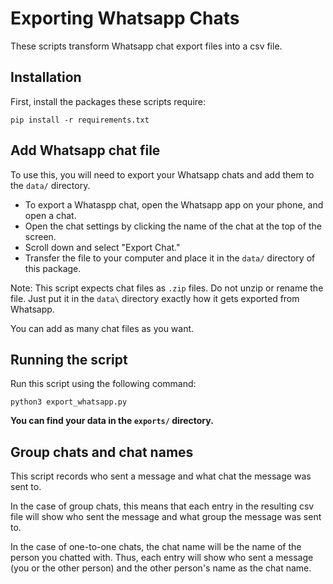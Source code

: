 # Exporting Whatsapp Chats
These scripts transform Whatsapp chat export files into a csv file.

## Installation
First, install the packages these scripts require:
```
pip install -r requirements.txt
```

## Add Whatsapp chat file
To use this, you will need to export your Whatsapp chats and add them to the `data/` directory.

- To export a Whataspp chat, open the Whatsapp app on your phone, and open a chat.
- Open the chat settings by clicking the name of the chat at the top of the screen.
- Scroll down and select "Export Chat."
- Transfer the file to your computer and place it in the `data/` directory of this package.

Note: This script expects chat files as `.zip` files. Do not unzip or rename the file. Just
put it in the `data\` directory exactly how it gets exported from Whatsapp.

You can add as many chat files as you want.

## Running the script
Run this script using the following command:
```
python3 export_whatsapp.py
```

**You can find your data in the `exports/` directory.**

## Group chats and chat names
This script records who sent a message and what chat the message was sent to.

In the case of group chats, this means that each entry in the resulting csv file
will show who sent the message and what group the message was sent to.

In the case of one-to-one chats, the chat name will be the name of the person
you chatted with. Thus, each entry will show who sent a message (you or the other
person) and the other person's name as the chat name.
